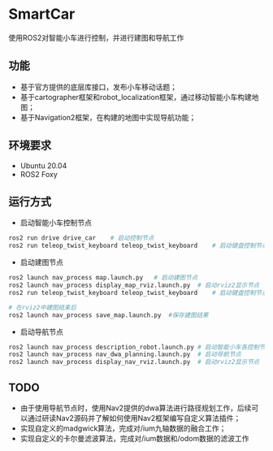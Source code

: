 # SmartCar

使用ROS2对智能小车进行控制，并进行建图和导航工作

## 功能

- 基于官方提供的底层库接口，发布小车移动话题；
- 基于cartographer框架和robot_localization框架，通过移动智能小车构建地图；
- 基于Navigation2框架，在构建的地图中实现导航功能；

## 环境要求

- Ubuntu 20.04
- ROS2 Foxy

## 运行方式

- 启动智能小车控制节点

```bash
ros2 run drive drive_car	# 启动控制节点
ros2 run teleop_twist_keyboard teleop_twist_keyboard	# 启动键盘控制节点
```

- 启动建图节点

```bash
ros2 launch nav_process map.launch.py	# 启动建图节点
ros2 launch nav_process display_map_rviz.launch.py 	# 启动rviz2显示节点
ros2 run teleop_twist_keyboard teleop_twist_keyboard	# 启动键盘控制节点

# 在rviz2中建图结束后
ros2 launch nav_process save_map.launch.py	#保存建图结果
```

- 启动导航节点

```bash
ros2 launch nav_process description_robot.launch.py	# 启动智能小车各控制节点
ros2 launch nav_process nav_dwa_planning.launch.py	# 启动导航节点
ros2 launch nav_process display_nav_rviz.launch.py 	# 启动rviz2显示节点
```

## TODO

- 由于使用导航节点时，使用Nav2提供的dwa算法进行路径规划工作，后续可以通过研读Nav2源码并了解如何使用Nav2框架编写自定义算法插件；
- 实现自定义的madgwick算法，完成对/ium九轴数据的融合工作；
- 实现自定义的卡尔曼滤波算法，完成对/ium数据和/odom数据的滤波工作